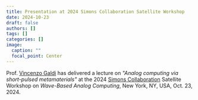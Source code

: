 ```yaml
---
title: Presentation at 2024 Simons Collaboration Satellite Workshop
date: 2024-10-23
draft: false
authors: []
tags: []
categories: []
image:
  caption: ""
  focal_point: Center
---
```

Prof. [Vincenzo Galdi](/author/vincenzo-galdi) has delivered a lecture on *"Analog computing via short-pulsed metamaterials"* at the 2024 [Simons Collaboration](https://asrc.gc.cuny.edu/photonics/research/universal-symmetry-concepts/)
Satellite Workshop on *Wave-Based Analog Computing*, New York, NY, USA, Oct. 23, 2024.

